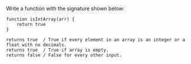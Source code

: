 Write a function with the signature shown below:<br>

    function isIntArray(arr) {
        return true
    }

    returns true  / True if every element in an array is an integer or a float with no decimals.
    returns true  / True if array is empty.
    returns false / False for every other input.
